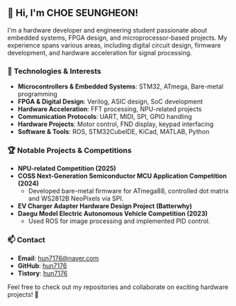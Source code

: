 ## 👋 Hi, I'm CHOE SEUNGHEON!

I'm a hardware developer and engineering student passionate about embedded systems, FPGA design, and microprocessor-based projects. My experience spans various areas, including digital circuit design, firmware development, and hardware acceleration for signal processing.

### 🔧 Technologies & Interests
- **Microcontrollers & Embedded Systems**: STM32, ATmega, Bare-metal programming
- **FPGA & Digital Design**: Verilog, ASIC design, SoC development
- **Hardware Acceleration**: FFT processing, NPU-related projects
- **Communication Protocols**: UART, MIDI, SPI, GPIO handling
- **Hardware Projects**: Motor control, FND display, keypad interfacing
- **Software & Tools**: ROS, STM32CubeIDE, KiCad, MATLAB, Python

### 🏆 Notable Projects & Competitions
- **NPU-related Competition (2025)**
- **COSS Next-Generation Semiconductor MCU Application Competition (2024)**
  - Developed bare-metal firmware for ATmega88, controlled dot matrix and WS2812B NeoPixels via SPI.
- **EV Charger Adapter Hardware Design Project (Batterwhy)**
- **Daegu Model Electric Autonomous Vehicle Competition (2023)**
  - Used ROS for image processing and implemented PID control.

### 📫 Contact
- **Email**: hun7176@naver.com
- **GitHub**: [hun7176](https://github.com/hun7176)
- **Tistory**: [hun7176](https://hun7176.tistory.com/)

Feel free to check out my repositories and collaborate on exciting hardware projects! 🚀

